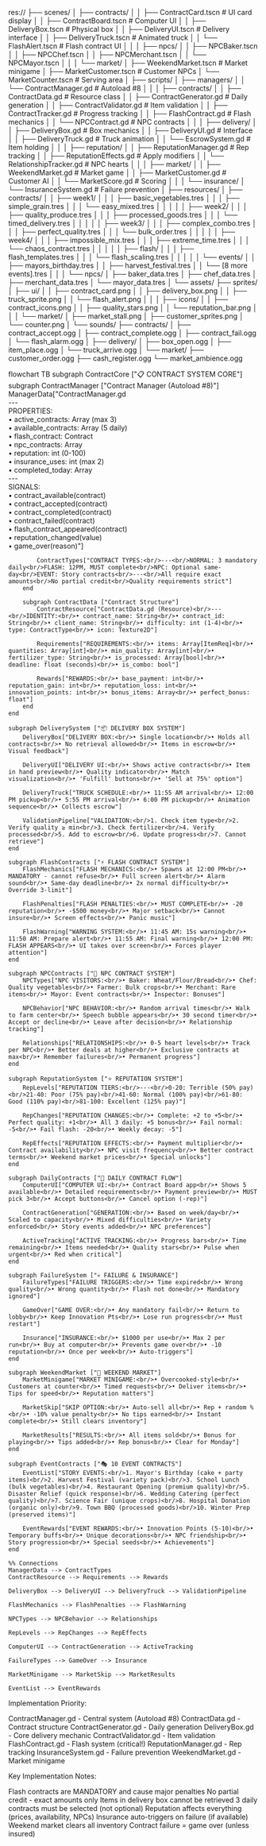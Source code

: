 res://
├── scenes/
│   ├── contracts/
│   │   ├── ContractCard.tscn      # UI card display
│   │   ├── ContractBoard.tscn     # Computer UI
│   │   ├── DeliveryBox.tscn       # Physical box
│   │   ├── DeliveryUI.tscn        # Delivery interface
│   │   ├── DeliveryTruck.tscn     # Animated truck
│   │   └── FlashAlert.tscn        # Flash contract UI
│   │
│   ├── npcs/
│   │   ├── NPCBaker.tscn
│   │   ├── NPCChef.tscn
│   │   ├── NPCMerchant.tscn
│   │   └── NPCMayor.tscn
│   │
│   └── market/
│       ├── WeekendMarket.tscn     # Market minigame
│       ├── MarketCustomer.tscn    # Customer NPCs
│       └── MarketCounter.tscn     # Serving area
│
├── scripts/
│   ├── managers/
│   │   └── ContractManager.gd     # Autoload #8
│   │
│   ├── contracts/
│   │   ├── ContractData.gd        # Resource class
│   │   ├── ContractGenerator.gd   # Daily generation
│   │   ├── ContractValidator.gd   # Item validation
│   │   ├── ContractTracker.gd     # Progress tracking
│   │   ├── FlashContract.gd       # Flash mechanics
│   │   └── NPCContract.gd         # NPC contracts
│   │
│   ├── delivery/
│   │   ├── DeliveryBox.gd         # Box mechanics
│   │   ├── DeliveryUI.gd          # Interface
│   │   ├── DeliveryTruck.gd       # Truck animation
│   │   └── EscrowSystem.gd        # Item holding
│   │
│   ├── reputation/
│   │   ├── ReputationManager.gd   # Rep tracking
│   │   ├── ReputationEffects.gd   # Apply modifiers
│   │   └── RelationshipTracker.gd # NPC hearts
│   │
│   ├── market/
│   │   ├── WeekendMarket.gd       # Market game
│   │   ├── MarketCustomer.gd      # Customer AI
│   │   └── MarketScore.gd         # Scoring
│   │
│   └── insurance/
│       └── InsuranceSystem.gd     # Failure prevention
│
├── resources/
│   ├── contracts/
│   │   ├── week1/
│   │   │   ├── basic_vegetables.tres
│   │   │   ├── simple_grain.tres
│   │   │   └── easy_mixed.tres
│   │   │
│   │   ├── week2/
│   │   │   ├── quality_produce.tres
│   │   │   ├── processed_goods.tres
│   │   │   └── timed_delivery.tres
│   │   │
│   │   ├── week3/
│   │   │   ├── complex_combo.tres
│   │   │   ├── perfect_quality.tres
│   │   │   └── bulk_order.tres
│   │   │
│   │   ├── week4/
│   │   │   ├── impossible_mix.tres
│   │   │   ├── extreme_time.tres
│   │   │   └── chaos_contract.tres
│   │   │
│   │   ├── flash/
│   │   │   ├── flash_templates.tres
│   │   │   └── flash_scaling.tres
│   │   │
│   │   └── events/
│   │       ├── mayors_birthday.tres
│   │       ├── harvest_festival.tres
│   │       └── [8 more events].tres
│   │
│   └── npcs/
│       ├── baker_data.tres
│       ├── chef_data.tres
│       ├── merchant_data.tres
│       └── mayor_data.tres
│
└── assets/
    ├── sprites/
    │   ├── ui/
    │   │   ├── contract_card.png
    │   │   ├── delivery_box.png
    │   │   ├── truck_sprite.png
    │   │   └── flash_alert.png
    │   │
    │   ├── icons/
    │   │   ├── contract_icons.png
    │   │   ├── quality_stars.png
    │   │   └── reputation_bar.png
    │   │
    │   └── market/
    │       ├── market_stall.png
    │       ├── customer_sprites.png
    │       └── counter.png
    │
    └── sounds/
        ├── contracts/
        │   ├── contract_accept.ogg
        │   ├── contract_complete.ogg
        │   ├── contract_fail.ogg
        │   └── flash_alarm.ogg
        │
        ├── delivery/
        │   ├── box_open.ogg
        │   ├── item_place.ogg
        │   └── truck_arrive.ogg
        │
        └── market/
            ├── customer_order.ogg
            ├── cash_register.ogg
            └── market_ambience.ogg
			
flowchart TB
    subgraph ContractCore ["📋 CONTRACT SYSTEM CORE"]
        subgraph ContractManager ["Contract Manager (Autoload #8)"]
            ManagerData["ContractManager.gd<br/>---<br/>PROPERTIES:<br/>• active_contracts: Array (max 3)<br/>• available_contracts: Array (5 daily)<br/>• flash_contract: Contract<br/>• npc_contracts: Array<br/>• reputation: int (0-100)<br/>• insurance_uses: int (max 2)<br/>• completed_today: Array<br/>---<br/>SIGNALS:<br/>• contract_available(contract)<br/>• contract_accepted(contract)<br/>• contract_completed(contract)<br/>• contract_failed(contract)<br/>• flash_contract_appeared(contract)<br/>• reputation_changed(value)<br/>• game_over(reason)"]
            
            ContractTypes["CONTRACT TYPES:<br/>---<br/>NORMAL: 3 mandatory daily<br/>FLASH: 12PM, MUST complete<br/>NPC: Optional same-day<br/>EVENT: Story contracts<br/>---<br/>All require exact amounts<br/>No partial credit<br/>Quality requirements strict"]
        end

        subgraph ContractData ["Contract Structure"]
            ContractResource["ContractData.gd (Resource)<br/>---<br/>IDENTITY:<br/>• contract_name: String<br/>• contract_id: String<br/>• client_name: String<br/>• difficulty: int (1-4)<br/>• type: ContractType<br/>• icon: Texture2D"]
            
            Requirements["REQUIREMENTS:<br/>• items: Array[ItemReq]<br/>• quantities: Array[int]<br/>• min_quality: Array[int]<br/>• fertilizer_type: String<br/>• is_processed: Array[bool]<br/>• deadline: float (seconds)<br/>• is_combo: bool"]
            
            Rewards["REWARDS:<br/>• base_payment: int<br/>• reputation_gain: int<br/>• reputation_loss: int<br/>• innovation_points: int<br/>• bonus_items: Array<br/>• perfect_bonus: float"]
        end
    end

    subgraph DeliverySystem ["📦 DELIVERY BOX SYSTEM"]
        DeliveryBox["DELIVERY BOX:<br/>• Single location<br/>• Holds all contracts<br/>• No retrieval allowed<br/>• Items in escrow<br/>• Visual feedback"]
        
        DeliveryUI["DELIVERY UI:<br/>• Shows active contracts<br/>• Item in hand preview<br/>• Quality indicator<br/>• Match visualization<br/>• 'Fulfill' buttons<br/>• 'Sell at 75%' option"]
        
        DeliveryTruck["TRUCK SCHEDULE:<br/>• 11:55 AM arrival<br/>• 12:00 PM pickup<br/>• 5:55 PM arrival<br/>• 6:00 PM pickup<br/>• Animation sequence<br/>• Collects escrow"]
        
        ValidationPipeline["VALIDATION:<br/>1. Check item type<br/>2. Verify quality ≥ min<br/>3. Check fertilizer<br/>4. Verify processed<br/>5. Add to escrow<br/>6. Update progress<br/>7. Cannot retrieve"]
    end

    subgraph FlashContracts ["⚡ FLASH CONTRACT SYSTEM"]
        FlashMechanics["FLASH MECHANICS:<br/>• Spawns at 12:00 PM<br/>• MANDATORY - cannot refuse<br/>• Full screen alert<br/>• Alarm sound<br/>• Same-day deadline<br/>• 2x normal difficulty<br/>• Override 3-limit"]
        
        FlashPenalties["FLASH PENALTIES:<br/>• MUST COMPLETE<br/>• -20 reputation<br/>• -$500 money<br/>• Major setback<br/>• Cannot insure<br/>• Screen effects<br/>• Panic music"]
        
        FlashWarning["WARNING SYSTEM:<br/>• 11:45 AM: 15s warning<br/>• 11:50 AM: Prepare alert<br/>• 11:55 AM: Final warning<br/>• 12:00 PM: FLASH APPEARS<br/>• UI takes over screen<br/>• Forces player attention"]
    end

    subgraph NPCContracts ["👥 NPC CONTRACT SYSTEM"]
        NPCTypes["NPC VISITORS:<br/>• Baker: Wheat/Flour/Bread<br/>• Chef: Quality vegetables<br/>• Farmer: Bulk crops<br/>• Merchant: Rare items<br/>• Mayor: Event contracts<br/>• Inspector: Bonuses"]
        
        NPCBehavior["NPC BEHAVIOR:<br/>• Random arrival times<br/>• Walk to farm center<br/>• Speech bubble appears<br/>• 30 second timer<br/>• Accept or decline<br/>• Leave after decision<br/>• Relationship tracking"]
        
        Relationships["RELATIONSHIPS:<br/>• 0-5 heart levels<br/>• Track per NPC<br/>• Better deals at higher<br/>• Exclusive contracts at max<br/>• Remember failures<br/>• Permanent progress"]
    end

    subgraph ReputationSystem ["⭐ REPUTATION SYSTEM"]
        RepLevels["REPUTATION TIERS:<br/>---<br/>0-20: Terrible (50% pay)<br/>21-40: Poor (75% pay)<br/>41-60: Normal (100% pay)<br/>61-80: Good (110% pay)<br/>81-100: Excellent (125% pay)"]
        
        RepChanges["REPUTATION CHANGES:<br/>• Complete: +2 to +5<br/>• Perfect quality: +1<br/>• All 3 daily: +5 bonus<br/>• Fail normal: -5<br/>• Fail flash: -20<br/>• Weekly decay: -5"]
        
        RepEffects["REPUTATION EFFECTS:<br/>• Payment multiplier<br/>• Contract availability<br/>• NPC visit frequency<br/>• Better contract terms<br/>• Weekend market prices<br/>• Special unlocks"]
    end

    subgraph DailyContracts ["📅 DAILY CONTRACT FLOW"]
        ComputerUI["COMPUTER UI:<br/>• Contract Board app<br/>• Shows 5 available<br/>• Detailed requirements<br/>• Payment preview<br/>• MUST pick 3<br/>• Accept buttons<br/>• Cancel option (-rep)"]
        
        ContractGeneration["GENERATION:<br/>• Based on week/day<br/>• Scaled to capacity<br/>• Mixed difficulties<br/>• Variety enforced<br/>• Story events added<br/>• NPC preferences"]
        
        ActiveTracking["ACTIVE TRACKING:<br/>• Progress bars<br/>• Time remaining<br/>• Items needed<br/>• Quality stars<br/>• Pulse when urgent<br/>• Red when critical"]
    end

    subgraph FailureSystem ["💀 FAILURE & INSURANCE"]
        FailureTypes["FAILURE TRIGGERS:<br/>• Time expired<br/>• Wrong quality<br/>• Wrong quantity<br/>• Flash not done<br/>• Mandatory ignored"]
        
        GameOver["GAME OVER:<br/>• Any mandatory fail<br/>• Return to lobby<br/>• Keep Innovation Pts<br/>• Lose run progress<br/>• Must restart"]
        
        Insurance["INSURANCE:<br/>• $1000 per use<br/>• Max 2 per run<br/>• Buy at computer<br/>• Prevents game over<br/>• -10 reputation<br/>• Once per week<br/>• Auto-triggers"]
    end

    subgraph WeekendMarket ["🏪 WEEKEND MARKET"]
        MarketMinigame["MARKET MINIGAME:<br/>• Overcooked-style<br/>• Customers at counter<br/>• Timed requests<br/>• Deliver items<br/>• Tips for speed<br/>• Reputation matters"]
        
        MarketSkip["SKIP OPTION:<br/>• Auto-sell all<br/>• Rep + random %<br/>• -10% value penalty<br/>• No tips earned<br/>• Instant complete<br/>• Still clears inventory"]
        
        MarketResults["RESULTS:<br/>• All items sold<br/>• Bonus for playing<br/>• Tips added<br/>• Rep bonus<br/>• Clear for Monday"]
    end

    subgraph EventContracts ["🎭 10 EVENT CONTRACTS"]
        EventList["STORY EVENTS:<br/>1. Mayor's Birthday (cake + party items)<br/>2. Harvest Festival (variety pack)<br/>3. School Lunch (bulk vegetables)<br/>4. Restaurant Opening (premium quality)<br/>5. Disaster Relief (quick response)<br/>6. Wedding Catering (perfect quality)<br/>7. Science Fair (unique crops)<br/>8. Hospital Donation (organic only)<br/>9. Town BBQ (processed goods)<br/>10. Winter Prep (preserved items)"]
        
        EventRewards["EVENT REWARDS:<br/>• Innovation Points (5-10)<br/>• Temporary buffs<br/>• Unique decorations<br/>• NPC friendship<br/>• Story progression<br/>• Special seeds<br/>• Achievements"]
    end

    %% Connections
    ManagerData --> ContractTypes
    ContractResource --> Requirements --> Rewards
    
    DeliveryBox --> DeliveryUI --> DeliveryTruck --> ValidationPipeline
    
    FlashMechanics --> FlashPenalties --> FlashWarning
    
    NPCTypes --> NPCBehavior --> Relationships
    
    RepLevels --> RepChanges --> RepEffects
    
    ComputerUI --> ContractGeneration --> ActiveTracking
    
    FailureTypes --> GameOver --> Insurance
    
    MarketMinigame --> MarketSkip --> MarketResults
    
    EventList --> EventRewards
	
Implementation Priority:

ContractManager.gd - Central system (Autoload #8)
ContractData.gd - Contract structure
ContractGenerator.gd - Daily generation
DeliveryBox.gd - Core delivery mechanic
ContractValidator.gd - Item validation
FlashContract.gd - Flash system (critical!)
ReputationManager.gd - Rep tracking
InsuranceSystem.gd - Failure prevention
WeekendMarket.gd - Market minigame

Key Implementation Notes:

Flash contracts are MANDATORY and cause major penalties
No partial credit - exact amounts only
Items in delivery box cannot be retrieved
3 daily contracts must be selected (not optional)
Reputation affects everything (prices, availability, NPCs)
Insurance auto-triggers on failure (if available)
Weekend market clears all inventory
Contract failure = game over (unless insured)